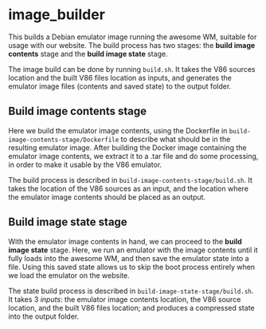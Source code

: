 # image_builder

This builds a Debian emulator image running the awesome WM, suitable for usage with our website. The build process has two stages: the **build image contents** stage and the **build image state** stage.

The image build can be done by running `build.sh`. It takes the V86 sources location and the built V86 files location as inputs, and generates the emulator image files (contents and saved state) to the output folder.

## Build image contents stage

Here we build the emulator image contents, using the Dockerfile in `build-image-contents-stage/Dockerfile` to describe what should be in the resulting emulator image. After building the Docker image containing the emulator image contents, we extract it to a .tar file and do some processing, in order to make it usable by the V86 emulator.

The build process is described in `build-image-contents-stage/build.sh`. It takes the location of the V86 sources as an input, and the location where the emulator image contents should be placed as an output.

## Build image state stage

With the emulator image contents in hand, we can proceed to the **build image state** stage. Here, we run an emulator with the image contents until it fully loads into the awesome WM, and then save the emulator state into a file. Using this saved state allows us to skip the boot process entirely when we load the emulator on the website.

The state build process is described in `build-image-state-stage/build.sh`. It takes 3 _inputs_: the emulator image contents location, the V86 source location, and the built V86 files location; and produces a compressed state into the output folder.
